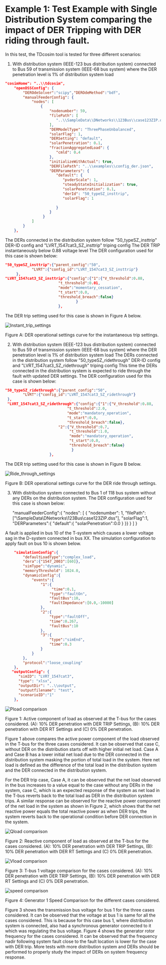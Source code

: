 
# Example 1: Test Example with Single Distribution System comparing the impact of DER Tripping with DER riding through fault.

In this test, the TDcosim tool is tested for three different scenarios:
1. With distribution system (IEEE-123 bus distribution system) connected to Bus 59 of transmission system (IEEE-68 bus system) where the DER penetration level is 1% of distribution system load 

```json
"cosimHome": "..\\tdcosim", 
	"openDSSConfig": {
		"DEROdeSolver":"scipy","DEROdeMethod":"bdf",
		"manualFeederConfig": {
			"nodes": [
				{
					"nodenumber": 59, 
					"filePath": [
					   "..\\SampleData\\DNetworks\\123Bus\\case123ZIP.dss"
					], 
					"DERModelType": "ThreePhaseUnbalanced", 
					"solarFlag": 1, 
					"DERSetting": "default", 
					"solarPenetration": 0.1, 
					"fractionAggregatedLoad": {
					   "cmld": 0.4
					}, 
					"initializeWithActual": true, 
					"DERFilePath": "..\\examples\\config_der.json", 
					"DERParameters": {
					   "default": {
						  "pvderScale": 1, 
						  "steadyStateInitialization": true, 
						  "solarPenetration": 0.1, 
						  "derId": "50_typeSZ_insttrip", 
						  "solarFlag": 1
						  
					   }
					}
				 }
			]
		}
	}, 
```
The DERs connected in the distribution system follow "50_typeSZ_insttrip" DER-ID config and "LVRT_1547cat3_SZ_insttrip" triping config
The DER TRIP instantaneously below 0.88 voltage level
The DER configuration used for this case is shown below:
```json
"50_typeSZ_insttrip":{"parent_config":"50",
			"LVRT":{"config_id":"LVRT_1547cat3_SZ_insttrip"}
	 },
"LVRT_1547cat3_SZ_insttrip":{"config":{"1":{"V_threshold":0.88,
					    "t_threshold":0.01,
					    "mode":"momentary_cessation",
					    "t_start":0.0,
					    "threshold_breach":false}
								}								
						},	
```

The DER trip settimg used for this case is shown in Figure A below.

![Instant_trip_settings](use_case_results/study_1/Inst_trip_settings.png)

Figure A: DER operational settings curve for the instantaneous trip settings.


2. With distribution system (IEEE-123 bus distribution system) connected to Bus 59 of transmission system (IEEE-68 bus system) where the DER penetration level is 1% of distribution system load 
The DERs connected in the distribution system follow "50_typeSZ_ridethrough" DER-ID config and "LVRT_1547cat3_SZ_ridethrough" triping config
This time the DERs connected in the distribution system is expected to ride through the fault with updated DER settings. 
The DER configuration used for this case is shown below:


```json
"50_typeSZ_ridethrough":{"parent_config":"50",
		"LVRT":{"config_id":"LVRT_1547cat3_SZ_ridethrough"}
 },
 "LVRT_1547cat3_SZ_ridethrough":{"config":{"1":{"V_threshold":0.88,
							"t_threshold":2.0,
							"mode":"mandatory_operation",
							"t_start":0.0,
							"threshold_breach":false},
						"2":{"V_threshold":0.7,
							 "t_threshold":1.0,
							 "mode":"mandatory_operation", 
							 "t_start":0.0,
							 "threshold_breach":false}
							  }
					},	
```

 The DER trip settimg used for this case is shown in Figure B below.

 ![Ride_through_settings](use_case_results/study_1/Ride_through_settings.png)
 
 Figure B: DER operational settings curve for the DER ride through settings.
                        
3. With distribution system connected to Bus 1 of 118 bus system without any DERs on the distribution system. The DER configuration used for this case is shown below:


    "manualFeederConfig":{
            "nodes": [
                {
                    "nodenumber": 1,
                    "filePath": ["\\SampleData\\DNetworks\\123Bus\\case123ZIP.dss"],
                    "solarFlag":1,                
                    "DERParameters":{
                    "default":{
                        "solarPenetration":0.0
                              }
                    }}
                }
            ]
        }



A fault is applied in bus 10 of the T-system which causes a lower voltage sag in the D-system connected in bus XX. The simulation configuration to apply fault on bus 10 is shown below.


```json
	"simulationConfig":{
		"defaultLoadType":"complex_load",
		"dera":{"1547_2003":[60]},
		"simType":"dynamic",
		"memoryThreshold": 1024.0,
		"dynamicConfig":{
			"events":{
				"1":{
					 "time":0.1,
					"type":"faultOn",
					"faultBus":10,
					"faultImpedance":[0.0,-10000]
				},
				"2":{
					"type":"faultOff",
					"time":0.267,
					"faultBus":10
				},
				"3":{
					"type":"simEnd",
					"time":0.3
				}
			}
		},
		"protocol":"loose_coupling"
	},
   "outputConfig": {
      "simID": "LVRT_1547cat3", 
      "type": "xlsx", 
      "outputDir": "..\\output", 
	  "outputfilename": "test",
	  "scenarioID":"1"
	},
```

![Pload comparison](use_case_results/study_1/Pload_comparison_study_1.png)

Figure 1: Active component of load as observed at the T-bus for the cases considered. (A): 10% DER penetration with DER TRIP Settings, (B): 10% DER penetration with DER RT Settings and (C) 0% DER penetration.

Figure 1 above compares the active power component of the load observed in the T-bus for the three cases considered. It can be observed that case C, without DER on the distribution starts off with higher initial net load. Case A and Case B has a lower initial net load due to the DER connected in the distribution system masking the portion of total load in the system. Here net load is defined as the difference of the total load in the distribution system and the DER connected in the distribution system. 

For the DER trip case, Case A, it can be observed that the net load observed in the bus increases to a value equal to the case without any DERs in the system, case C, which is an expected response of the system as net load in the T-bus reverts back to the total load as DER in the distribution system trips. A similar response can be observed for the reactive power component of the net load in the system as shown in Figure 2, which shows that the net reactive power equals the total reactive power as when DER trips, the system reverts back to the operational condition before DER connection in the system.

![Qload comparison](use_case_results/study_1/Qload_comparison_study_1.png)

Figure 2: Reactive component of load as observed at the T-bus for the cases considered. (A): 10% DER penetration with DER TRIP Settings, (B): 10% DER penetration with DER RT Settings and (C) 0% DER penetration.

![Vload comparison](use_case_results/study_1/Vload_comparison_study_1.png)

Figure 3:  T-bus 1 voltage comparison for the cases considered. (A): 10% DER penetration with DER TRIP Settings, (B): 10% DER penetration with DER RT Settings and (C) 0% DER penetration.

![speed comparison](use_case_results/study_1/Generator1_speed_study_1.png)

Figure 4:  Generator 1 Speed Comparison for the different cases considered.

Figure 3 shows the transmission bus voltage for bus 1 for the three cases considered. It can be observed that the voltage at bus 1 is same for all the cases considered. This is because for this case bus 1, where distribution system is connected, also had a synchronous generator connected to it which was regulating the bus voltage. Figure 4 shows the generator rotor frequency for the cases considered. It can be observed that the frequency nadir following system fault close to the fault location is lower for the case with DER trip. More tests with more distribution system and DERs should be performed to properly study the impact of DERs on system frequency response.
